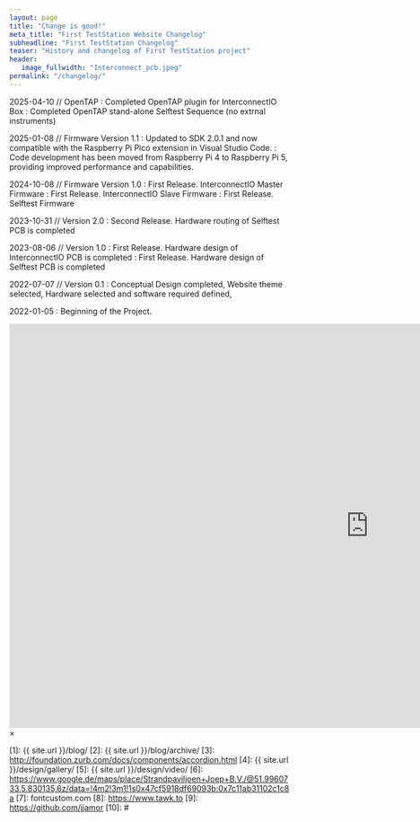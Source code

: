 ```yaml
---
layout: page
title: "Change is good!"
meta_title: "First TestStation Website Changelog"
subheadline: "First TestStation Changelog"
teaser: "History and changelog of First TestStation project"
header:
   image_fullwidth: "Interconnect_pcb.jpeg"
permalink: "/changelog/"
---
```


2025-04-10 // OpenTAP
:   Completed OpenTAP plugin for InterconnectIO Box
:   Completed OpenTAP stand-alone Selftest Sequence (no extrnal instruments)

2025-01-08 // Firmware Version 1.1 
:   Updated to SDK 2.0.1 and now compatible with the Raspberry Pi Pico extension in Visual Studio Code.
:   Code development has been moved from Raspberry Pi 4 to Raspberry Pi 5, providing improved performance and capabilities.

2024-10-08 // Firmware Version 1.0 
:   First Release.  InterconnectIO Master Firmware
:   First Release.  InterconnectIO Slave Firmware
:   First Release.  Selftest Firmware

2023-10-31 // Version 2.0
:   Second Release. Hardware routing of Selftest PCB is completed

2023-08-06 // Version 1.0
:   First Release. Hardware design of InterconnectIO PCB is completed
:   First Release. Hardware design of Selftest PCB is completed

2022-07-07 // Version 0.1
:   Conceptual Design completed, Website theme selected, Hardware selected and software required defined,

2022-01-05
:   Beginning of the Project.



<div id="videoModal" class="reveal-modal large" data-reveal="">
  <div class="flex-video widescreen vimeo" style="display: block;">
    <iframe width="1280" height="720" src="https://www.youtube.com/embed/3b5zCFSmVvU" frameborder="0" allowfullscreen></iframe>
  </div>
  <a class="close-reveal-modal">&#215;</a>
</div>


 [1]: {{ site.url }}/blog/
 [2]: {{ site.url }}/blog/archive/
 [3]: http://foundation.zurb.com/docs/components/accordion.html
 [4]: {{ site.url }}/design/gallery/
 [5]: {{ site.url }}/design/video/
 [6]: https://www.google.de/maps/place/Strandpaviljoen+Joep+B.V./@51.9960733,5.830135,6z/data=!4m2!3m1!1s0x47cf5918df69093b:0x7c11ab31102c1c8a
 [7]: fontcustom.com
 [8]: https://www.tawk.to
 [9]: https://github.com/jjamor
 [10]: #